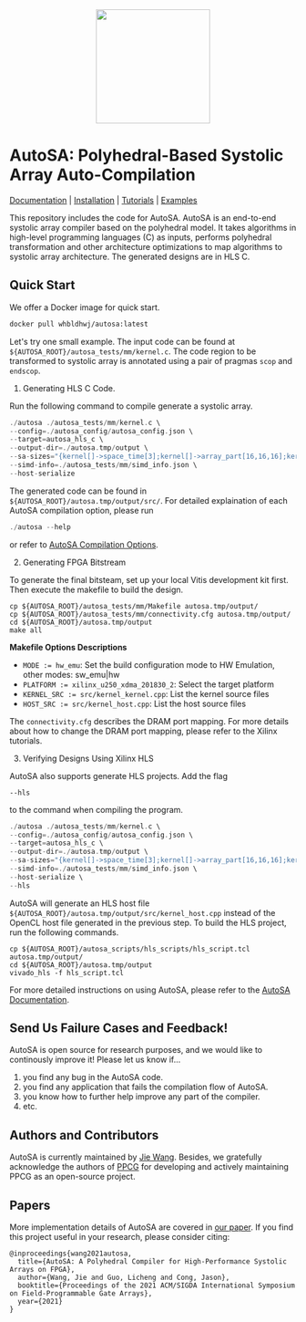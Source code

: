 <div align="center">
  <img src=".github/autosa_logo.png", width="200">
</div>

# AutoSA: Polyhedral-Based Systolic Array Auto-Compilation

[Documentation](https://autosa.readthedocs.io/en/latest/) |
[Installation](https://autosa.readthedocs.io/en/latest/installation.html) |
[Tutorials](https://autosa.readthedocs.io/en/latest/tutorials/index.html) |
[Examples](https://autosa.readthedocs.io/en/latest/examples/index.html)

This repository includes the code for AutoSA. AutoSA is an end-to-end systolic array compiler based on the polyhedral model. It takes algorithms in high-level programming languages (C) as inputs, performs polyhedral transformation and other architecture optimizations to map algorithms to systolic array architecture. The generated designs are in HLS C.

## Quick Start
We offer a Docker image for quick start.
```bash
docker pull whbldhwj/autosa:latest
```

Let's try one small example. The input code can be found at `${AUTOSA_ROOT}/autosa_tests/mm/kernel.c`. The code region to be transformed to systolic array is annotated using a pair of pragmas `scop` and `endscop`.

1. Generating HLS C Code.

Run the following command to compile generate a systolic array.
```c
./autosa ./autosa_tests/mm/kernel.c \
--config=./autosa_config/autosa_config.json \
--target=autosa_hls_c \
--output-dir=./autosa.tmp/output \
--sa-sizes="{kernel[]->space_time[3];kernel[]->array_part[16,16,16];kernel[]->latency[8,8];kernel[]->simd[2]}" \
--simd-info=./autosa_tests/mm/simd_info.json \
--host-serialize
```
The generated code can be found in `${AUTOSA_ROOT}/autosa.tmp/output/src/`.
For detailed explaination of each AutoSA compilation option, please run
```c
./autosa --help
```
or refer to [AutoSA Compilation Options](https://autosa.readthedocs.io/en/latest/tutorials/getting_started.html#autosa-compilation-options).

2. Generating FPGA Bitstream

To generate the final bitsteam, set up your local Vitis development kit first.
Then execute the makefile to build the design.
```
cp ${AUTOSA_ROOT}/autosa_tests/mm/Makefile autosa.tmp/output/
cp ${AUTOSA_ROOT}/autosa_tests/mm/connectivity.cfg autosa.tmp/output/
cd ${AUTOSA_ROOT}/autosa.tmp/output
make all
```
**Makefile Options Descriptions**

* `MODE := hw_emu`: Set the build configuration mode to HW Emulation, other modes: sw_emu|hw
* `PLATFORM := xilinx_u250_xdma_201830_2`: Select the target platform
* `KERNEL_SRC := src/kernel_kernel.cpp`: List the kernel source files
* `HOST_SRC := src/kernel_host.cpp`: List the host source files

The `connectivity.cfg` describes the DRAM port mapping. For more details about how to change the DRAM port mapping, please refer to the Xilinx tutorials.

3. Verifying Designs Using Xilinx HLS

AutoSA also supports generate HLS projects. Add the flag
```
--hls
```
to the command when compiling the program.

```c
./autosa ./autosa_tests/mm/kernel.c \
--config=./autosa_config/autosa_config.json \
--target=autosa_hls_c \
--output-dir=./autosa.tmp/output \
--sa-sizes="{kernel[]->space_time[3];kernel[]->array_part[16,16,16];kernel[]->latency[8,8];kernel[]->simd[2]}" \
--simd-info=./autosa_tests/mm/simd_info.json \
--host-serialize \
--hls
```

AutoSA will generate an HLS host file `${AUTOSA_ROOT}/autosa.tmp/output/src/kernel_host.cpp` instead of the OpenCL host file generated in the previous step. To build the HLS project, run the following commands.
```
cp ${AUTOSA_ROOT}/autosa_scripts/hls_scripts/hls_script.tcl autosa.tmp/output/
cd ${AUTOSA_ROOT}/autosa.tmp/output
vivado_hls -f hls_script.tcl
```

For more detailed instructions on using AutoSA, please refer to the [AutoSA Documentation](https://autosa.readthedocs.io/en/latest/).

## Send Us Failure Cases and Feedback!
AutoSA is open source for research purposes, and we would like to continously improve it! Please let us know if...

1. you find any bug in the AutoSA code.
2. you find any application that fails the compilation flow of AutoSA.
3. you know how to further help improve any part of the compiler.
4. etc.

## Authors and Contributors
AutoSA is currently maintained by [Jie Wang](http://cadlab.cs.ucla.edu/~jaywang/).
Besides, we gratefully acknowledge the authors of [PPCG](https://github.com/Meinersbur/ppcg) for developing and actively maintaining PPCG as an open-source project.

## Papers
More implementation details of AutoSA are covered in [our paper](http://cadlab.cs.ucla.edu/~jaywang/papers/fpga21-autosa.pdf). If you find this project useful in your research, please consider citing:

    @inproceedings{wang2021autosa,
      title={AutoSA: A Polyhedral Compiler for High-Performance Systolic Arrays on FPGA},
      author={Wang, Jie and Guo, Licheng and Cong, Jason},
      booktitle={Proceedings of the 2021 ACM/SIGDA International Symposium on Field-Programmable Gate Arrays},
      year={2021}
    }
